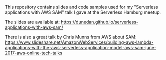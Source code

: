 This repository contains slides and code samples used for my "Serverless
applications with AWS SAM" talk I gave at the Serverless Hamburg meetup.

The slides are available at: https://dunedan.github.io/serverless-applications-with-aws-sam/

There is also a great talk by Chris Munns from AWS about SAM:
https://www.slideshare.net/AmazonWebServices/building-aws-lambda-applications-with-the-aws-serverless-application-model-aws-sam-june-2017-aws-online-tech-talks
